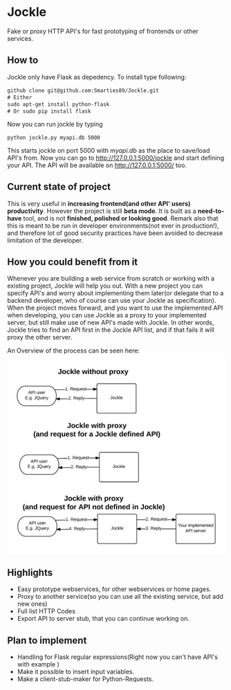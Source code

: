 Jockle
======

Fake or proxy HTTP API's for fast prototyping of frontends or other services.

How to
------

Jockle only have Flask as depedency. To install type following:
```
github clone git@github.com:Smarties89/Jockle.git
# Either
sudo apt-get install python-flask
# Or sudo pip install flask
```

Now you can run jockle by typing
```
python jockle.py myapi.db 5000
```
This starts jockle on port 5000 with *myapi.db* as the place to save/load API's from. Now you can go to http://127.0.0.1:5000/jockle and start defining your API. The API will be available on http://127.0.0.1:5000/ too. 

Current state of project
------------------------

This is very useful in **increasing frontend(and other API' users) productivity**. However the project is still **beta mode**. It is built as a **need-to-have** tool, and is not **finished, polished or looking good**. Remark also that this is meant to be run in developer environments(not ever in production!), and therefore lot of good security practices have been avoided to decrease limitation of the developer.

How you could benefit from it
-----------------------------

Whenever you are building a web service from scratch or working with a existing project, Jockle will help you out. With a new project you can specify API's and worry about implementing them later(or delegate that to a backend developer, who of course can use your Jockle as specification). When the project moves forward, and you want to use the implemented API when developing, you can use Jockle as a proxy to your implemented server, but still make use of new API's made with Jockle. In other words, Jockle tries to find an API first in the Jockle API list, and if that fails it will proxy the other server.

An Overview of the process can be seen here:
![alt tag](https://raw.githubusercontent.com/Smarties89/Jockle/master/docs/Jockle_overview.png)



Highlights
----------

* Easy prototype webservices, for other webservices or home pages.
* Proxy to another service(so you can use all the existing service, but add new ones)
* Full list HTTP Codes
* Export API to server stub, that you can continue working on.


Plan to implement
-----------------

* Handling for Flask regular expressions(Right now you can't have API's with example <id> )
* Make it possible to insert input variables.
* Make a client-stub-maker for Python-Requests.
